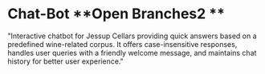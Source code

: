 # Chat-Bot **Open Branches2 **
"Interactive chatbot for Jessup Cellars providing quick answers based on a predefined wine-related corpus. It offers case-insensitive responses, handles user queries with a friendly welcome message, and maintains chat history for better user experience."
